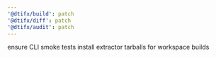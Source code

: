 ```yaml
---
'@dtifx/build': patch
'@dtifx/diff': patch
'@dtifx/audit': patch
---
```


ensure CLI smoke tests install extractor tarballs for workspace builds
